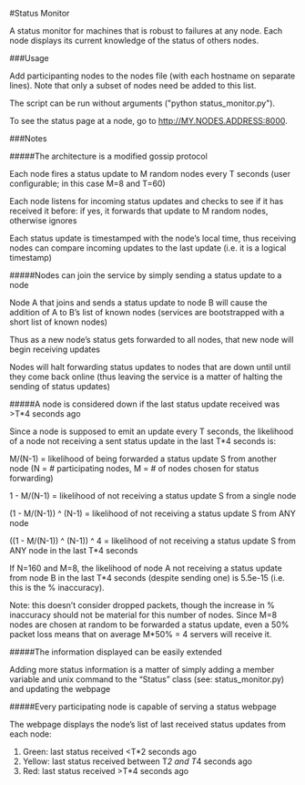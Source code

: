 #Status Monitor

A status monitor for machines that is robust to failures at any node. Each node displays its current knowledge of the status of others nodes.

###Usage

Add participanting nodes to the nodes file (with each hostname on separate lines). Note that only a subset of nodes need be added to this list.

The script can be run without arguments ("python status_monitor.py").

To see the status page at a node, go to http://MY.NODES.ADDRESS:8000.

###Notes

#####The architecture is a modified gossip protocol

Each node fires a status update to M random nodes every T seconds (user configurable; in this case M=8 and T=60)

Each node listens for incoming status updates and checks to see if it has received it before: if yes, it forwards that update to M random nodes, otherwise ignores

Each status update is timestamped with the node’s local time, thus receiving nodes can compare incoming updates to the last update (i.e. it is a logical timestamp)

#####Nodes can join the service by simply sending a status update to a node

Node A that joins and sends a status update to node B will cause the addition of A to B’s list of known nodes (services are bootstrapped with a short list of known nodes)

Thus as a new node’s status gets forwarded to all nodes, that new node will begin receiving updates

Nodes will halt forwarding status updates to nodes that are down until until they come back online (thus leaving the service is a matter of halting the sending of status updates)

#####A node is considered down if the last status update received was >T*4 seconds ago

Since a node is supposed to emit an update every T seconds, the likelihood of a node not receiving a sent status update in the last T*4 seconds is:

  M/(N-1) = likelihood of being forwarded a status update S from another node (N = # participating nodes, M = # of nodes chosen for status forwarding)

  1 - M/(N-1) = likelihood of not receiving a status update S from a single node

  (1 - M/(N-1)) ^ (N-1) = likelihood of not receiving a status update S from ANY node

  ((1 - M/(N-1)) ^ (N-1)) ^ 4 = likelihood of not receiving a status update S from ANY node in the last T*4 seconds

If N=160 and M=8, the likelihood of node A not receiving a status update from node B in the last T*4 seconds (despite sending one) is 5.5e-15 (i.e. this is the % inaccuracy). 

Note: this doesn’t consider dropped packets, though the increase in % inaccuracy should not be material for this number of nodes. Since M=8 nodes are chosen at random to be forwarded a status update, even a 50% packet loss means that on average M*50% = 4 servers will receive it.

#####The information displayed can be easily extended

Adding more status information is a matter of simply adding a member variable and unix command to the “Status” class (see: status_monitor.py) and updating the webpage

#####Every participating node is capable of serving a status webpage

The webpage displays the node’s list of last received status updates from each node:

1. Green: last status received <T*2 seconds ago 
2. Yellow: last status received between T*2 and T*4 seconds ago
3. Red: last status received >T*4 seconds ago
